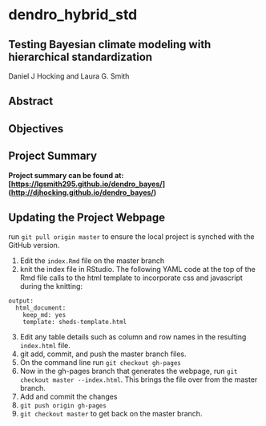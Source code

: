 # dendro_hybrid_std

## Testing Bayesian climate modeling with hierarchical standardization

Daniel J Hocking and Laura G. Smith   

## Abstract


## Objectives


## Project Summary

**Project summary can be found at: [https://lgsmith295.github.io/dendro_bayes/] (http://djhocking.github.io/dendro_bayes/)**

## Updating the Project Webpage

run `git pull origin master` to ensure the local project is synched with the GitHub version.

1. Edit the `index.Rmd` file on the master branch
2. knit the index file in RStudio. The following YAML code at the top of the Rmd file calls to the html template to incorporate css and javascript during the knitting:

```
output: 
  html_document: 
    keep_md: yes
    template: sheds-template.html
```

3. Edit any table details such as column and row names in the resulting `index.html` file.
4. git add, commit, and push the master branch files.
5. On the command line run `git checkout gh-pages`
5. Now in the gh-pages branch that generates the webpage, run `git checkout master --index.html`. This brings the file over from the master branch.
7. Add and commit the changes
8. `git push origin gh-pages`
9. `git checkout master` to get back on the master branch.

